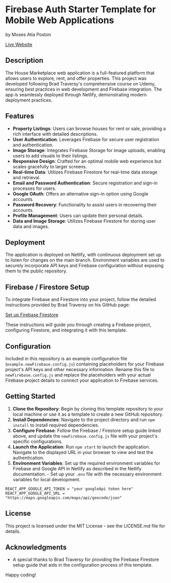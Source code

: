 # Firebase Auth Starter Template for Mobile Web Applications

by Moses Atia Poston

[Live Website](https://house-marketplace-m-a.netlify.app/)

## Description

The House Marketplace web application is a full-featured platform that allows users to explore, rent, and offer properties. This project was developed following Brad Traversy's comprehensive course on Udemy, ensuring best practices in web development and Firebase integration. The app is seamlessly deployed through Netlify, demonstrating modern deployment practices.

## Features

- **Property Listings**: Users can browse houses for rent or sale, providing a rich interface with detailed descriptions.
- **User Authentication**: Leverages Firebase for secure user registration and authentication.
- **Image Storage**: Integrates Firebase Storage for image uploads, enabling users to add visuals to their listings.
- **Responsive Design**: Crafted for an optimal mobile web experience but scales gracefully to larger screens.
- **Real-time Data**: Utilizes Firebase Firestore for real-time data storage and retrieval.
- **Email and Password Authentication**: Secure registration and sign-in processes for users.
- **Google OAuth**: Offers an alternative sign-in option using Google accounts.
- **Password Recovery**: Functionality to assist users in recovering their accounts.
- **Profile Management**: Users can update their personal details.
- **Data and Image Storage**: Utilizes Firebase Firestore for storing user data and images.

## Deployment

The application is deployed on Netlify, with continuous deployment set up to listen for changes on the main branch. Environment variables are used to securely incorporate API keys and Firebase configuration without exposing them to the public repository.

## Firebase / Firestore Setup

To integrate Firebase and Firestore into your project, follow the detailed instructions provided by Brad Traversy on his GitHub page:

[Set up Firebase Firestore](https://gist.github.com/bradtraversy/caab8ebd8ff4b6e947632887e0183761)

These instructions will guide you through creating a Firebase project, configuring Firestore, and integrating it with this template.

## Configuration

Included in this repository is an example configuration file (`example.newFirebase.config.js`) containing placeholders for your Firebase project's API keys and other necessary information. Rename this file to `newFirebase.config.js` and replace the placeholders with your actual Firebase project details to connect your application to Firebase services.

## Getting Started

1. **Clone the Repository**: Begin by cloning this template repository to your local machine or use it as a template to create a new GitHub repository.
2. **Install Dependencies**: Navigate to the project directory and run `npm install` to install required dependencies.
3. **Configure Firebase**: Follow the Firebase / Firestore setup guide linked above, and update the `newFirebase.config.js` file with your project's specific configurations.
4. **Launch the Application**: Run `npm start` to launch the application. Navigate to the displayed URL in your browser to view and test the authentication.
5. **Environment Variables**: Set up the required environment variables for Firebase and Google API in Netlify as described in the Netlify documentation. - Set up your `.env` file with the necessary environment variables for local development.

```
REACT_APP_GOOGLE_API_TOKEN = "your googleApi token here"
REACT_APP_GOOGLE_API_URL = "https://maps.googleapis.com/maps/api/geocode/json"
```

## License

This project is licensed under the MIT License - see the LICENSE.md file for details.

## Acknowledgments

- A special thanks to Brad Traversy for providing the Firebase Firestore setup guide that aids in the configuration process of this template.

Happy coding!

